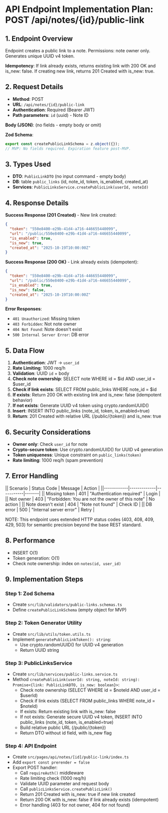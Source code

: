 # API Endpoint Implementation Plan: POST /api/notes/{id}/public-link

## 1. Endpoint Overview

Endpoint creates a public link to a note. Permissions: note owner only. Generates unique UUID v4 token.

**Idempotency**: If link already exists, returns existing link with 200 OK and is_new: false. If creating new link, returns 201 Created with is_new: true.

## 2. Request Details

- **Method**: POST
- **URL**: `/api/notes/{id}/public-link`
- **Authentication**: Required (Bearer JWT)
- **Path parameters**: `id` (uuid) - Note ID

**Body (JSON)**:
(no fields - empty body or omit)

**Zod Schema**:

```typescript
export const createPublicLinkSchema = z.object({});
// MVP: No fields required. Expiration feature post-MVP.
```

## 3. Types Used

- **DTO**: `PublicLinkDTO` (no input command - empty body)
- **DB**: table `public_links` (id, note_id, token, is_enabled, created_at)
- **Services**: `PublicLinksService.createPublicLink(userId, noteId)`

## 4. Response Details

**Success Response (201 Created)** - New link created:

```json
{
  "token": "550e8400-e29b-41d4-a716-446655440099",
  "url": "/public/550e8400-e29b-41d4-a716-446655440099",
  "is_enabled": true,
  "is_new": true,
  "created_at": "2025-10-19T10:00:00Z"
}
```

**Success Response (200 OK)** - Link already exists (idempotent):

```json
{
  "token": "550e8400-e29b-41d4-a716-446655440099",
  "url": "/public/550e8400-e29b-41d4-a716-446655440099",
  "is_enabled": true,
  "is_new": false,
  "created_at": "2025-10-19T10:00:00Z"
}
```

**Error Responses**:

- `401 Unauthorized`: Missing token
- `403 Forbidden`: Not note owner
- `404 Not Found`: Note doesn't exist
- `500 Internal Server Error`: DB error

## 5. Data Flow

1. **Authentication**: JWT → `user_id`
2. **Rate Limiting**: 1000 req/h
3. **Validation**: UUID `id` + body
4. **Check note ownership**: SELECT note WHERE id = $id AND user_id = $user_id
5. **Check if link exists**: SELECT FROM public_links WHERE note_id = $id
6. **If exists**: Return 200 OK with existing link and is_new: false (idempotent behavior)
7. **If not exists**: Generate UUID v4 token using crypto.randomUUID()
8. **Insert**: INSERT INTO public_links (note_id, token, is_enabled=true)
9. **Return**: 201 Created with relative URL (/public/{token}) and is_new: true

## 6. Security Considerations

- **Owner only**: Check `user_id` for note
- **Crypto-secure token**: Use crypto.randomUUID() for UUID v4 generation
- **Token uniqueness**: Unique constraint on `public_links(token)`
- **Rate limiting**: 1000 req/h (spam prevention)

## 7. Error Handling

|| Scenario | Status Code | Message | Action |
||------------|-------------|-----------|-------|
|| Missing token | 401 | "Authentication required" | Login |
|| Not owner | 403 | "Forbidden: You are not the owner of this note" | No action |
|| Note doesn't exist | 404 | "Note not found" | Check ID |
|| DB error | 500 | "Internal server error" | Retry |

NOTE: This endpoint uses extended HTTP status codes (403, 408, 409, 429, 503) for semantic precision beyond the base REST standard.

## 8. Performance

- INSERT O(1)
- Token generation: O(1)
- Check note ownership: index on `notes(id, user_id)`

## 9. Implementation Steps

### Step 1: Zod Schema

- Create `src/lib/validators/public-links.schemas.ts`
- Define `createPublicLinkSchema` (empty object for MVP)

### Step 2: Token Generator Utility

- Create `src/lib/utils/token.utils.ts`
- Implement `generatePublicLinkToken(): string`:
  - Use crypto.randomUUID() for UUID v4 generation
  - Return UUID string

### Step 3: PublicLinksService

- Create `src/lib/services/public-links.service.ts`
- Method `createPublicLink(userId: string, noteId: string): Promise<{link: PublicLinkDTO, is_new: boolean}>`:
  - Check note ownership (SELECT WHERE id = $noteId AND user_id = $userId)
  - Check if link exists (SELECT FROM public_links WHERE note_id = $noteId)
  - If exists: Return existing link with is_new: false
  - If not exists: Generate secure UUID v4 token, INSERT INTO public_links (note_id, token, is_enabled=true)
  - Build relative public URL (/public/{token})
  - Return DTO without id field, with is_new flag

### Step 4: API Endpoint

- Create `src/pages/api/notes/[id]/public-link/index.ts`
- Add `export const prerender = false`
- Export POST handler:
  - Call `requireAuth()` middleware
  - Rate limiting check (1000 req/h)
  - Validate UUID parameter and request body
  - Call `publicLinksService.createPublicLink()`
  - Return 201 Created with is_new: true if new link created
  - Return 200 OK with is_new: false if link already exists (idempotent)
  - Error handling (403 for not owner, 404 for not found)
